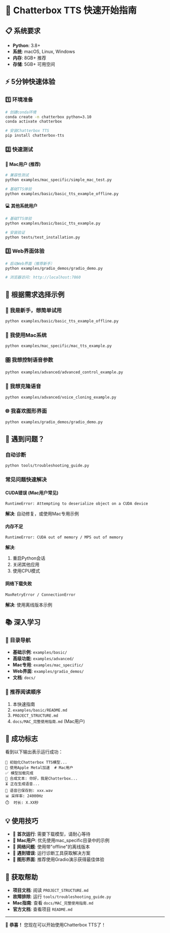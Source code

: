 # 🚀 Chatterbox TTS 快速开始指南

## 📋 系统要求

- **Python**: 3.8+
- **系统**: macOS, Linux, Windows
- **内存**: 8GB+ 推荐
- **存储**: 5GB+ 可用空间

## ⚡ 5分钟快速体验

### 1️⃣ 环境准备
```bash
# 创建conda环境
conda create -n chatterbox python=3.10
conda activate chatterbox

# 安装Chatterbox TTS
pip install chatterbox-tts
```

### 2️⃣ 快速测试

#### 🍎 Mac用户 (推荐)
```bash
# 兼容性测试
python examples/mac_specific/simple_mac_test.py

# 基础TTS体验
python examples/basic/basic_tts_example_offline.py
```

#### 💻 其他系统用户
```bash
# 基础TTS体验
python examples/basic/basic_tts_example.py

# 安装验证
python tests/test_installation.py
```

### 3️⃣ Web界面体验
```bash
# 启动Web界面（推荐新手）
python examples/gradio_demos/gradio_demo.py

# 浏览器访问: http://localhost:7860
```

## 🎯 根据需求选择示例

### 🔰 我是新手，想简单试用
```bash
python examples/basic/basic_tts_example_offline.py
```

### 🍎 我使用Mac系统
```bash
python examples/mac_specific/mac_tts_example.py
```

### 🎛️ 我想控制语音参数
```bash
python examples/advanced/advanced_control_example.py
```

### 👤 我想克隆语音
```bash
python examples/advanced/voice_cloning_example.py
```

### 🌐 我喜欢图形界面
```bash
python examples/gradio_demos/gradio_demo.py
```

## 🔧 遇到问题？

### 自动诊断
```bash
python tools/troubleshooting_guide.py
```

### 常见问题快速解决

#### CUDA错误 (Mac用户常见)
```
RuntimeError: Attempting to deserialize object on a CUDA device
```
**解决**: 自动修复，或使用Mac专用示例

#### 内存不足
```
RuntimeError: CUDA out of memory / MPS out of memory
```
**解决**: 
1. 重启Python会话
2. 关闭其他应用
3. 使用CPU模式

#### 网络下载失败
```
MaxRetryError / ConnectionError
```
**解决**: 使用离线版本示例

## 📚 深入学习

### 📁 目录导航
- **基础示例**: `examples/basic/`
- **高级功能**: `examples/advanced/`
- **Mac专用**: `examples/mac_specific/`
- **Web界面**: `examples/gradio_demos/`
- **文档**: `docs/`

### 📖 推荐阅读顺序
1. 本快速指南
2. `examples/basic/README.md`
3. `PROJECT_STRUCTURE.md`
4. `docs/MAC_完整使用指南.md` (Mac用户)

## 🎵 成功标志

看到以下输出表示运行成功：
```
🎤 初始化Chatterbox TTS模型...
🍎 使用Apple Metal加速  # Mac用户
✅ 模型加载完成
📝 合成文本: 你好，我是Chatterbox...
⏳ 正在生成语音...
🎵 语音已保存到: xxx.wav
📊 采样率: 24000Hz
⏱️  时长: X.XX秒
```

## 💡 使用技巧

- 🎯 **首次运行**: 需要下载模型，请耐心等待
- 🍎 **Mac用户**: 优先使用mac_specific目录中的示例
- 💾 **网络问题**: 使用带"offline"的离线版本
- 🔧 **遇到错误**: 运行诊断工具获取解决方案
- 📱 **图形界面**: 推荐使用Gradio演示获得最佳体验

## 🔗 获取帮助

- **项目文档**: 阅读 `PROJECT_STRUCTURE.md`
- **故障排除**: 运行 `tools/troubleshooting_guide.py`
- **Mac指南**: 查看 `docs/MAC_完整使用指南.md`
- **官方文档**: 查看项目 `README.md`

---
🎉 **恭喜！** 您现在可以开始使用Chatterbox TTS了！ 